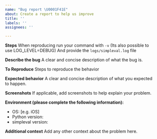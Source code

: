 ```yaml
---
name: "Bug report \U0001F41E"
about: Create a report to help us improve
title: ''
labels: ''
assignees: ''

---
```


**Steps**
When reproducing run your command with `-v` (Its also possible to use LOG_LEVEL=DEBUG)
And provide the `logs/simpleval.log` file

**Describe the bug**
A clear and concise description of what the bug is.

**To Reproduce**
Steps to reproduce the behavior

**Expected behavior**
A clear and concise description of what you expected to happen.

**Screenshots**
If applicable, add screenshots to help explain your problem.

**Environment (please complete the following information):**
 - OS: [e.g. iOS]
 - Python version:
 - simpleval version:

**Additional context**
Add any other context about the problem here.
